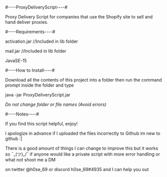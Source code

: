 #----ProxyDeliveryScript----#

Proxy Delivery Script for companies that use the Shopify site to sell and hand deliver proxies.


#----Requirements----#

activation.jar //Included in lib folder

mail.jar //Included in lib folder

JavaSE-15 

#----How to Install----#

Download all the contents of this project into a folder then run the command prompt inside the folder and type 

java -jar ProxyDeliveryScript.jar

*Do not change folder or file names (Avoid errors)*

#----Notes----#

If you find this script helpful, enjoy! 

I apologize in advance if I uploaded the files incorrectly to Github im new to github :|

There is a good amount of things I can change to improve this but it works so ¯\_(ツ)_/¯ if anyone would like a private script with more error handling or what not shoot me a DM 

on twitter @h0se_69 or discord h0se_69#4935 and I can help you out
